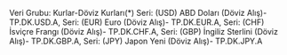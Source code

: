 Veri Grubu: Kurlar-Döviz Kurları(\*)
Seri: (USD) ABD Doları (Döviz Alış)- TP.DK.USD.A,
Seri: (EUR) Euro (Döviz Alış)- TP.DK.EUR.A,
Seri: (CHF) İsviçre Frangı (Döviz Alış)- TP.DK.CHF.A,
Seri: (GBP) İngiliz Sterlini (Döviz Alış)- TP.DK.GBP.A,
Seri: (JPY) Japon Yeni (Döviz Alış)- TP.DK.JPY.A
